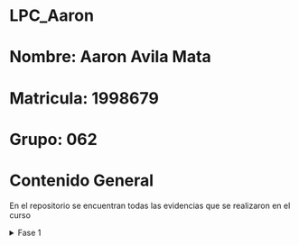 # LPC_Aaron
# Nombre: Aaron Avila Mata
# Matricula: 1998679
# Grupo: 062

# Contenido General


En el repositorio se encuentran todas las evidencias que se realizaron en el curso

<details>
<summary>Fase 1</summary>
  -Scripting en Powershell
